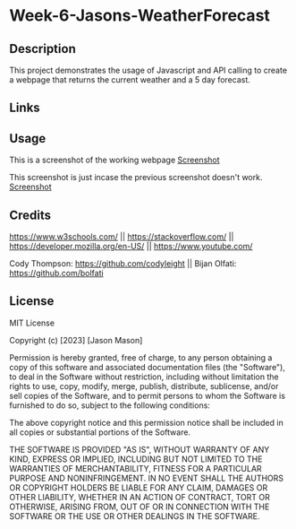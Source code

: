 # Week-6-Jasons-WeatherForecast


## Description

This project demonstrates the usage of Javascript and API calling to create a webpage that returns the current weather and a 5 day forecast.

## Links

<!-- deployed app -->

## Usage
This is a screenshot of the working webpage
[Screenshot](Assets\weatherforecast.png)

This screenshot is just incase the previous screenshot doesn't work.
[Screenshot](https://i.gyazo.com/740d0a6feb128cb77150ea66919424e6.png)

## Credits

https://www.w3schools.com/ || 
https://stackoverflow.com/ || 
https://developer.mozilla.org/en-US/ || 
https://www.youtube.com/

Cody Thompson: https://github.com/codyleight ||
Bijan Olfati: https://github.com/bolfati

## License
MIT License

Copyright (c) [2023] [Jason Mason]

Permission is hereby granted, free of charge, to any person obtaining a copy of this software and associated documentation files (the "Software"), to deal in the Software without restriction, including without limitation the rights to use, copy, modify, merge, publish, distribute, sublicense, and/or sell copies of the Software, and to permit persons to whom the Software is furnished to do so, subject to the following conditions:

The above copyright notice and this permission notice shall be included in all copies or substantial portions of the Software.

THE SOFTWARE IS PROVIDED "AS IS", WITHOUT WARRANTY OF ANY KIND, EXPRESS OR IMPLIED, INCLUDING BUT NOT LIMITED TO THE WARRANTIES OF MERCHANTABILITY, FITNESS FOR A PARTICULAR PURPOSE AND NONINFRINGEMENT. IN NO EVENT SHALL THE AUTHORS OR COPYRIGHT HOLDERS BE LIABLE FOR ANY CLAIM, DAMAGES OR OTHER LIABILITY, WHETHER IN AN ACTION OF CONTRACT, TORT OR OTHERWISE, ARISING FROM, OUT OF OR IN CONNECTION WITH THE SOFTWARE OR THE USE OR OTHER DEALINGS IN THE SOFTWARE.